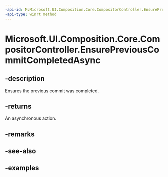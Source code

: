```yaml
---
-api-id: M:Microsoft.UI.Composition.Core.CompositorController.EnsurePreviousCommitCompletedAsync
-api-type: winrt method
---
```


<!-- Method syntax.
public IAsyncAction CompositorController.EnsurePreviousCommitCompletedAsync()
-->

# Microsoft.UI.Composition.Core.CompositorController.EnsurePreviousCommitCompletedAsync

## -description

Ensures the previous commit was completed.

## -returns

An asynchronous action.

## -remarks

## -see-also

## -examples

